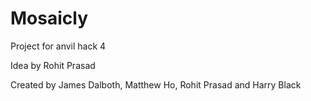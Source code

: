 # Mosaicly

Project for anvil hack 4

Idea by Rohit Prasad

Created by James Dalboth, Matthew Ho, Rohit Prasad and Harry Black
